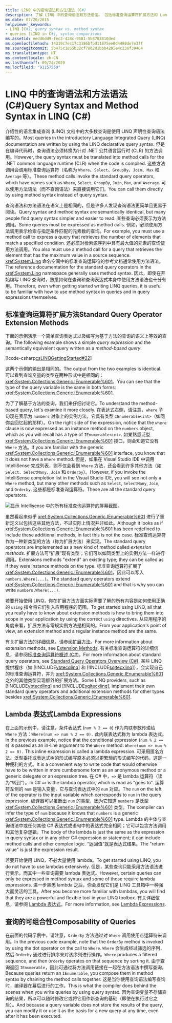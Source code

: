 ```yaml
---
title: LINQ 中的查询语法和方法语法 (C#)
description: 了解 LINQ 中的查询语法和方法语法。 包括标准查询运算符扩展方法和 Lambda 表达式。
ms.date: 07/20/2015
helpviewer_keywords:
- LINQ [C#], query syntax vs. method syntax
- queries [LINQ in C#], syntax comparisons
ms.assetid: eedd6dd9-fec2-428c-9581-5b8783810ded
ms.openlocfilehash: 14319c7ec17c3186bfbd11875ee0d4480de7e3ff
ms.sourcegitcommit: 5b475c1855b32cf78d2d1bbb4295e4c236f39464
ms.translationtype: HT
ms.contentlocale: zh-CN
ms.lasthandoff: 09/24/2020
ms.locfileid: "91157559"
---
```

# <a name="query-syntax-and-method-syntax-in-linq-c"></a><span data-ttu-id="d0540-104">LINQ 中的查询语法和方法语法 (C#)</span><span class="sxs-lookup"><span data-stu-id="d0540-104">Query Syntax and Method Syntax in LINQ (C#)</span></span>

<span data-ttu-id="d0540-105">介绍性的语言集成查询 (LINQ) 文档中的大多数查询是使用 LINQ 声明性查询语法编写的。</span><span class="sxs-lookup"><span data-stu-id="d0540-105">Most queries in the introductory Language Integrated Query (LINQ) documentation are written by using the LINQ declarative query syntax.</span></span> <span data-ttu-id="d0540-106">但是在编译代码时，查询语法必须转换为针对 .NET 公共语言运行时 (CLR) 的方法调用。</span><span class="sxs-lookup"><span data-stu-id="d0540-106">However, the query syntax must be translated into method calls for the .NET common language runtime (CLR) when the code is compiled.</span></span> <span data-ttu-id="d0540-107">这些方法调用会调用标准查询运算符（名称为 `Where`、`Select`、`GroupBy`、`Join`、`Max` 和 `Average` 等）。</span><span class="sxs-lookup"><span data-stu-id="d0540-107">These method calls invoke the standard query operators, which have names such as `Where`, `Select`, `GroupBy`, `Join`, `Max`, and `Average`.</span></span> <span data-ttu-id="d0540-108">可以使用方法语法（而不查询语法）来直接调用它们。</span><span class="sxs-lookup"><span data-stu-id="d0540-108">You can call them directly by using method syntax instead of query syntax.</span></span>  
  
 <span data-ttu-id="d0540-109">查询语法和方法语法在语义上是相同的，但是许多人发现查询语法更简单且更易于阅读。</span><span class="sxs-lookup"><span data-stu-id="d0540-109">Query syntax and method syntax are semantically identical, but many people find query syntax simpler and easier to read.</span></span> <span data-ttu-id="d0540-110">某些查询必须表示为方法调用。</span><span class="sxs-lookup"><span data-stu-id="d0540-110">Some queries must be expressed as method calls.</span></span> <span data-ttu-id="d0540-111">例如，必须使用方法调用表示检索与指定条件匹配的元素数的查询。</span><span class="sxs-lookup"><span data-stu-id="d0540-111">For example, you must use a method call to express a query that retrieves the number of elements that match a specified condition.</span></span> <span data-ttu-id="d0540-112">还必须对检索源序列中具有最大值的元素的查询使用方法调用。</span><span class="sxs-lookup"><span data-stu-id="d0540-112">You also must use a method call for a query that retrieves the element that has the maximum value in a source sequence.</span></span> <span data-ttu-id="d0540-113"><xref:System.Linq> 命名空间中的标准查询运算符的参考文档通常使用方法语法。</span><span class="sxs-lookup"><span data-stu-id="d0540-113">The reference documentation for the standard query operators in the <xref:System.Linq> namespace generally uses method syntax.</span></span> <span data-ttu-id="d0540-114">因此，即使在开始编写 LINQ 查询时，熟悉如何在查询和查询表达式本身中使用方法语法也十分有用。</span><span class="sxs-lookup"><span data-stu-id="d0540-114">Therefore, even when getting started writing LINQ queries, it is useful to be familiar with how to use method syntax in queries and in query expressions themselves.</span></span>  
  
## <a name="standard-query-operator-extension-methods"></a><span data-ttu-id="d0540-115">标准查询运算符扩展方法</span><span class="sxs-lookup"><span data-stu-id="d0540-115">Standard Query Operator Extension Methods</span></span>  

 <span data-ttu-id="d0540-116">下面的示例演示一个简单查询表达式以及编写为基于方法的查询的语义上等效的查询。</span><span class="sxs-lookup"><span data-stu-id="d0540-116">The following example shows a simple *query expression* and the semantically equivalent query written as a *method-based query*.</span></span>  
  
 [!code-csharp[csLINQGettingStarted#22](~/samples/snippets/csharp/VS_Snippets_VBCSharp/CsLINQGettingStarted/CS/Class1.cs#22)]  
  
 <span data-ttu-id="d0540-117">这两个示例的输出是相同的。</span><span class="sxs-lookup"><span data-stu-id="d0540-117">The output from the two examples is identical.</span></span> <span data-ttu-id="d0540-118">可以看到查询变量的类型在两种形式中是相同的：<xref:System.Collections.Generic.IEnumerable%601>。</span><span class="sxs-lookup"><span data-stu-id="d0540-118">You can see that the type of the query variable is the same in both forms: <xref:System.Collections.Generic.IEnumerable%601>.</span></span>  
  
 <span data-ttu-id="d0540-119">为了了解基于方法的查询，我们来仔细讨论它。</span><span class="sxs-lookup"><span data-stu-id="d0540-119">To understand the method-based query, let's examine it more closely.</span></span> <span data-ttu-id="d0540-120">在表达式右侧，请注意，`where` 子句现在表示为 `numbers` 对象上的实例方法，它具有类型 `IEnumerable<int>`（如同你会回忆起的那样）。</span><span class="sxs-lookup"><span data-stu-id="d0540-120">On the right side of the expression, notice that the `where` clause is now expressed as an instance method on the `numbers` object, which as you will recall has a type of `IEnumerable<int>`.</span></span> <span data-ttu-id="d0540-121">如果熟悉泛型 <xref:System.Collections.Generic.IEnumerable%601> 接口，则会知道它没有 `Where` 方法。</span><span class="sxs-lookup"><span data-stu-id="d0540-121">If you are familiar with the generic <xref:System.Collections.Generic.IEnumerable%601> interface, you know that it does not have a `Where` method.</span></span> <span data-ttu-id="d0540-122">但是，如果在 Visual Studio IDE 中调用 IntelliSense 完成列表，则不仅会看到 `Where` 方法，还会看到许多其他方法（如 `Select`、`SelectMany`、`Join` 和 `Orderby`）。</span><span class="sxs-lookup"><span data-stu-id="d0540-122">However, if you invoke the IntelliSense completion list in the Visual Studio IDE, you will see not only a `Where` method, but many other methods such as `Select`, `SelectMany`, `Join`, and `Orderby`.</span></span> <span data-ttu-id="d0540-123">这些都是标准查询运算符。</span><span class="sxs-lookup"><span data-stu-id="d0540-123">These are all the standard query operators.</span></span>  
  
 ![显示 Intellisense 中的所有标准查询运算符的屏幕截图。](./media/query-syntax-and-method-syntax-in-linq/standard-query-operators.png)  
  
 <span data-ttu-id="d0540-125">虽然看起来似乎 <xref:System.Collections.Generic.IEnumerable%601> 进行了重新定义以包括这些其他方法，不过实际上情况并非如此。</span><span class="sxs-lookup"><span data-stu-id="d0540-125">Although it looks as if <xref:System.Collections.Generic.IEnumerable%601> has been redefined to include these additional methods, in fact this is not the case.</span></span> <span data-ttu-id="d0540-126">标准查询运算符作为一种新类型的方法（称为扩展方法）来实现。</span><span class="sxs-lookup"><span data-stu-id="d0540-126">The standard query operators are implemented as a new kind of method called *extension methods*.</span></span> <span data-ttu-id="d0540-127">扩展方法可“扩展”现有类型；它们可以如同类型上的实例方法一样进行调用。</span><span class="sxs-lookup"><span data-stu-id="d0540-127">Extensions methods "extend" an existing type; they can be called as if they were instance methods on the type.</span></span> <span data-ttu-id="d0540-128">标准查询运算符扩展了 <xref:System.Collections.Generic.IEnumerable%601>，因此可以写入 `numbers.Where(...)`。</span><span class="sxs-lookup"><span data-stu-id="d0540-128">The standard query operators extend <xref:System.Collections.Generic.IEnumerable%601> and that is why you can write `numbers.Where(...)`.</span></span>  
  
 <span data-ttu-id="d0540-129">若要开始使用 LINQ，你在扩展方法方面实际需要了解的所有内容是如何使用正确的 `using` 指令将它们引入应用程序的范围。</span><span class="sxs-lookup"><span data-stu-id="d0540-129">To get started using LINQ, all that you really have to know about extension methods is how to bring them into scope in your application by using the correct `using` directives.</span></span> <span data-ttu-id="d0540-130">从应用程序的角度来看，扩展方法与常规实例方法是相同的。</span><span class="sxs-lookup"><span data-stu-id="d0540-130">From your application's point of view, an extension method and a regular instance method are the same.</span></span>  
  
 <span data-ttu-id="d0540-131">有关扩展方法的详细信息，请参阅[扩展方法](../../classes-and-structs/extension-methods.md)。</span><span class="sxs-lookup"><span data-stu-id="d0540-131">For more information about extension methods, see [Extension Methods](../../classes-and-structs/extension-methods.md).</span></span> <span data-ttu-id="d0540-132">有关标准查询运算符的详细信息，请参阅[标准查询运算符概述 (C#)](./standard-query-operators-overview.md)。</span><span class="sxs-lookup"><span data-stu-id="d0540-132">For more information about standard query operators, see [Standard Query Operators Overview (C#)](./standard-query-operators-overview.md).</span></span> <span data-ttu-id="d0540-133">某些 LINQ 提供程序（如 [!INCLUDE[vbtecdlinq](~/includes/vbtecdlinq-md.md)] 和 [!INCLUDE[sqltecxlinq](~/includes/sqltecxlinq-md.md)]），会实现自己的标准查询运算符，并为 <xref:System.Collections.Generic.IEnumerable%601> 之外的其他类型实现额外的扩展方法。</span><span class="sxs-lookup"><span data-stu-id="d0540-133">Some LINQ providers, such as [!INCLUDE[vbtecdlinq](~/includes/vbtecdlinq-md.md)] and [!INCLUDE[sqltecxlinq](~/includes/sqltecxlinq-md.md)], implement their own standard query operators and additional extension methods for other types besides <xref:System.Collections.Generic.IEnumerable%601>.</span></span>  
  
## <a name="lambda-expressions"></a><span data-ttu-id="d0540-134">Lambda 表达式</span><span class="sxs-lookup"><span data-stu-id="d0540-134">Lambda Expressions</span></span>  

 <span data-ttu-id="d0540-135">在上面的示例中，请注意，条件表达式 (`num % 2 == 0`) 作为内联参数传递给 `Where` 方法：`Where(num => num % 2 == 0).` 此内联表达式称为 lambda 表达式。</span><span class="sxs-lookup"><span data-stu-id="d0540-135">In the previous example, notice that the conditional expression (`num % 2 == 0`) is passed as an in-line argument to the `Where` method: `Where(num => num % 2 == 0).` This inline expression is called a lambda expression.</span></span> <span data-ttu-id="d0540-136">可采用匿名方法、泛型委托或表达式树的形式编写原本必须以更繁琐的形式编写的代码，这是一种便利的方式。</span><span class="sxs-lookup"><span data-stu-id="d0540-136">It is a convenient way to write code that would otherwise have to be written in more cumbersome form as an anonymous method or a generic delegate or an expression tree.</span></span> <span data-ttu-id="d0540-137">在 C# 中，`=>` 是 lambda 运算符（读为“转到”）。</span><span class="sxs-lookup"><span data-stu-id="d0540-137">In C# `=>` is the lambda operator, which is read as "goes to".</span></span> <span data-ttu-id="d0540-138">运算符左侧的 `num` 是输入变量，它与查询表达式中的 `num` 对应。</span><span class="sxs-lookup"><span data-stu-id="d0540-138">The `num` on the left of the operator is the input variable which corresponds to `num` in the query expression.</span></span> <span data-ttu-id="d0540-139">编译器可以推断出 `num` 的类型，因为它知道 `numbers` 是泛型 <xref:System.Collections.Generic.IEnumerable%601> 类型。</span><span class="sxs-lookup"><span data-stu-id="d0540-139">The compiler can infer the type of `num` because it knows that `numbers` is a generic <xref:System.Collections.Generic.IEnumerable%601> type.</span></span> <span data-ttu-id="d0540-140">Lambda 的主体与查询语法中或任何其他 C# 表达式或语句中的表达式完全相同；它可以包含方法调用和其他复杂逻辑。</span><span class="sxs-lookup"><span data-stu-id="d0540-140">The body of the lambda is just the same as the expression in query syntax or in any other C# expression or statement; it can include method calls and other complex logic.</span></span> <span data-ttu-id="d0540-141">“返回值”就是表达式结果。</span><span class="sxs-lookup"><span data-stu-id="d0540-141">The "return value" is just the expression result.</span></span>  
  
 <span data-ttu-id="d0540-142">若要开始使用 LINQ，不必大量使用 lambda。</span><span class="sxs-lookup"><span data-stu-id="d0540-142">To get started using LINQ, you do not have to use lambdas extensively.</span></span> <span data-ttu-id="d0540-143">但是，某些查询只能采用方法语法进行表示，而其中一些查询需要 lambda 表达式。</span><span class="sxs-lookup"><span data-stu-id="d0540-143">However, certain queries can only be expressed in method syntax and some of those require lambda expressions.</span></span> <span data-ttu-id="d0540-144">进一步熟悉 lambda 之后，你会发现它们是 LINQ 工具箱中一种强大而灵活的工具。</span><span class="sxs-lookup"><span data-stu-id="d0540-144">After you become more familiar with lambdas, you will find that they are a powerful and flexible tool in your LINQ toolbox.</span></span> <span data-ttu-id="d0540-145">有关详细信息，请参阅 [Lambda 表达式](../../../language-reference/operators/lambda-expressions.md)。</span><span class="sxs-lookup"><span data-stu-id="d0540-145">For more information, see [Lambda Expressions](../../../language-reference/operators/lambda-expressions.md).</span></span>  
  
## <a name="composability-of-queries"></a><span data-ttu-id="d0540-146">查询的可组合性</span><span class="sxs-lookup"><span data-stu-id="d0540-146">Composability of Queries</span></span>  

 <span data-ttu-id="d0540-147">在前面的代码示例中，请注意，`OrderBy` 方法通过对 `Where` 调用使用点运算符来调用。</span><span class="sxs-lookup"><span data-stu-id="d0540-147">In the previous code example, note that the `OrderBy` method is invoked by using the dot operator on the call to `Where`.</span></span> <span data-ttu-id="d0540-148">`Where` 会生成经过筛选的序列，然后 `Orderby` 通过进行排序来对该序列进行操作。</span><span class="sxs-lookup"><span data-stu-id="d0540-148">`Where` produces a filtered sequence, and then `Orderby` operates on that sequence by sorting it.</span></span> <span data-ttu-id="d0540-149">由于查询返回 `IEnumerable`，因此可通过将方法调用链接在一起在方法语法中撰写查询。</span><span class="sxs-lookup"><span data-stu-id="d0540-149">Because queries return an `IEnumerable`, you compose them in method syntax by chaining the method calls together.</span></span> <span data-ttu-id="d0540-150">这是当你使用查询语法编写查询时，编译器在幕后进行的工作。</span><span class="sxs-lookup"><span data-stu-id="d0540-150">This is what the compiler does behind the scenes when you write queries by using query syntax.</span></span> <span data-ttu-id="d0540-151">因为查询变量不存储查询的结果，所以可以随时修改它或将它用作新查询的基础（即使在执行过它之后）。</span><span class="sxs-lookup"><span data-stu-id="d0540-151">And because a query variable does not store the results of the query, you can modify it or use it as the basis for a new query at any time, even after it has been executed.</span></span>  
